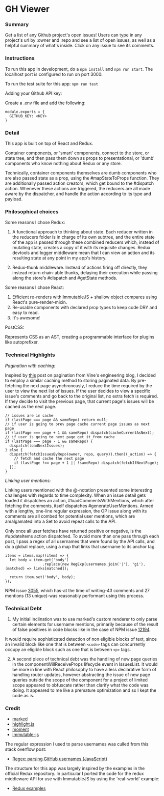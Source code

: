 # GH Viewer

### Summary

Get a list of any Github project's open issues! Users can type in any project's url by :owner and :repo and see a list of open issues, as well as a helpful summary of what's inside. Click on any issue to see its comments.

### Instructions

To run this app in development, do a `npm install` and `npm run start`. The localhost port is configured to run on port 3000.

To run the test suite for this app: `npm run test`

Adding your Github API key:

Create a .env file and add the following:

```
module.exports = {
  GITHUB_KEY: <KEY>
}
```

### Detail

This app is built on top of React and Redux.

Container components, or 'smart' components, connect to the store, or state tree, and then pass them down as props to presentational, or 'dumb' components who know nothing about Redux or any store.

Technically, container components themselves are dumb components who are also passed state as a prop, using the #mapStateToProps function. They are additionally passed action creators, which get bound to the #dispatch action. Whenever these actions are triggered, the reducers are all made aware by the dispatcher, and handle the action according to its type and payload.


### Philosophical choices

Some reasons I chose Redux:

1. A functional approach to thinking about state. Each reducer written in the reducers folder is in charge of its own subtree, and the entire state of the app is passed through these combined reducers which, instead of mutating state, creates a copy of it with its requisite changes. Redux devtools and logger middleware mean that I can view an action and its resulting state at any point in my app's history.

2. Redux-thunk middleware. Instead of actions firing off directly, they instead return chain-able thunks, delaying their execution while passing along the store's #dispatch and #getState methods.


Some reasons I chose React:

1. Efficient re-renders with ImmutableJS + shallow object compares using React's pure-render-mixin.
2. Re-usable components with declared prop types to keep code DRY and easy to read.
3. It's awesome!

PostCSS:

Represents CSS as an AST, creating a programmable interface for plugins like autoprefixer.

### Technical Highlights

*Pagination with caching:*

Inspired by [this](http://engineering.vine.co/post/121700244802/instant-paginated-results-in-angularjs) post on pagination from Vine's engineering blog, I decided to employ a similar caching method to storing paginated data. By pre-fetching the next page asynchronously, I reduce the time required by the user to view the next list of issues. If the user decides to view a specific issue's comments and go back to the original list, no extra fetch is required. If they decide to visit the previous page, that current page's issues will be cached as the next page.

```
// issues are in cache
if (lastPage === page && sameRepo) return null;
// if user is going to prev page cache current page issues as next page
if (lastPage === page + 1 && sameRepo) dispatch(cacheCurrentAsNext);
// if user is going to next page get it from cache
if (lastPage === page - 1 && sameRepo) {
  dispatch(loadNextIssues);
} else {
  dispatch(fetchIssuesByRepo(owner, repo, query)).then((_action) => {
    // fetch and cache the next page
    if (lastPage !== page + 1 || !sameRepo) dispatch(fetchIfNextPage);
  });
}
```

*Linking user mentions:*

Linking users mentioned with the @-notation presented some interesting challenges with regards to time complexity. When an issue detail gets loaded it dispatches an action, #loadCommentsWithMentions, which after fetching the comments, itself dispatches #generateUserMentions. Armed with a lengthy, one-line regular expression, the OP issue along with its comments are all combed for potential user mentions, which are amalgamated into a Set to avoid repeat calls to the API.

Only once all user fetches have returned positive or negative, is the #updateItems action dispatched. To avoid more than one pass through each post, I pass a regex of all usernames that were found by the API calls, and do a global replace, using a map that links that username to its anchor tag.

```
items = items.map((item) => {
  let body = item.get('body')
                 .replace(new RegExp(usernames.join('|'), 'gi'), (matched) => links[matched]);

  return item.set('body', body);
});
```  

NPM issue [3055](https://github.com/npm/npm/issues/3055), which has-at the time of writing-43 comments and 27 mentions (13 unique)-was reasonably performant using this process.  


### Technical Debt

1. My initial inclination was to use marked's custom renderer to only parse certain elements for username mentions, primarily
because of the result of false positives in code blocks like in the case of NPM issue [12194](https://github.com/npm/npm/issues/12194).

  It would require sophisticated detection of non eligible blocks of text, since an invalid block like one that is between `<code>` tags can concurrently occupy an eligible block such as one that is between `<p>` tags.

2. A second piece of technical debt was the handling of new page queries in the componentWillReceiveProps lifecycle event in IssuesList. It would be more in line with React philosophy to have a less declarative form of handling router updates, however abstracting the issue of new page queries outside the scope of the component for a project of limited scope appeared to obfuscate rather than clarify what the code was doing. It appeared to me like a premature optimization and so I kept the code as is.

### Credit

- [marked](https://github.com/chjj/marked)
- [highlight.js](https://github.com/isagalaev/highlight.js/)
- [moment](https://github.com/moment/moment)
- [immutable-js](https://github.com/facebook/immutable-js)

The regular expression I used to parse usernames was culled from this stack overflow post:

- [Regex: parsing GitHub usernames (JavaScript)](http://stackoverflow.com/questions/30281026/regex-parsing-github-usernames-javascript)

The structure for this app was largely inspired by the examples in the official Redux repository. In particular I ported the code for the redux middleware API for use with ImmutableJS by using the 'real-world' example:

- [Redux examples](https://github.com/reactjs/redux/tree/master/examples)
